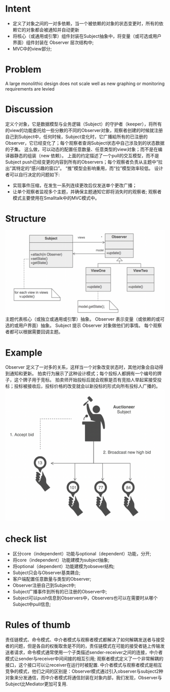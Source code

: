 # Intent
- 定义了对象之间的一对多依赖，当一个被依赖的对象的状态变更时，所有的依赖它的对象都会被通知并自动更新
- 将核心（或通用或引擎）组件封装在Subject抽象中，将变量（或可选或用户界面）组件封装在 Observer 层次结构中;
- MVC中的view部分;
# Problem
A large monolithic design does not scale well as new graphing or monitoring requirements are levied
# Discussion
定义个对象，它是数据模型与业务逻辑（Subject）的守护者（keeper），将所有的view的功能委托给一些分散的不同的Observer对象，观察者创建的时候就注册自己到Subject中，任何时候，Subject变化时，它广播給所有的已注册的Observer，它已经变化了；每个观察者查询Subject状态中自己涉及到的状态数据的子集。
这么做，可以动态的配置任意数量、任意类型的view对象；而不是在编译器静态的组装（new 依赖）。
上面的约定描述了一个pull的交互模型，而不是Subject push已经变更的内容到所有的Observers；每个观察者负责从主题中“拉出”其特定的“感兴趣的窗口”。 “推”模型会影响重用，而“拉”模型效率较低。
设计者可以自行决定的问题如下:
- 实现事件压缩，在发生一系列连续更改后仅发送单个更改广播；
- 让单个观察者监视多个主题，并确保主题通知它即将消失时的观察者;
观察者模式主要使用在Smalltalk中的MVC模式中。
# Structure
![观察者模式结构](attchment/observer-structure.png)
主题代表核心（或独立或通用或引擎）抽象。 Observer 表示变量（或依赖的或可选的或用户界面）抽象。 Subject 提示 Observer 对象做他们的事情。 每个观察者都可以根据需要回调主题。
# Example
Observer 定义了一对多的关系，这样当一个对象改变状态时，其他对象会自动得到通知和更新。 拍卖行为展示了这种设计模式；每个投标人都拥有一个编号的牌子，这个牌子用于竞标。 拍卖师开始投标后就会观察是否有竞拍人举起桨接受投标；投标被接收后，投标价格的改变就会以新投标的形式向所有投标人广播的。
![投标的行为](attchment/bid-action.png)
# check list
- 区分core（independent）功能与optional（dependent）功能，分开;
- 将core（independent）功能建模为subject抽象;
- 将optional（dependent）功能建模为obsever结构;
- Subject只会与Observer基类耦合;
- 客户端配置任意数量与类型的Observer;
- Observer注册自己到Subject中;
- Subject广播事件到所有的已注册的Observer中;
- Subject可以push信息到Observers中，Observers也可以在需要时从哪个Subject中pull信息;
# Rules of thumb
责任链模式、命令模式、中介者模式与观察者模式都解决了如何解耦发送者与接受者的问题，但是各自的权衡取舍是不同的，责任链模式在可能的接受者链上传输发送者请求，命令模式通常使用一个子类描述sender-receiver之间的连接，中介者模式让sender与receiver中间间接的相互引用; 观察者模式定义了一个非常解耦的接口，这个接口可以让receiver在运行时被配置.
中介者模式与观察者模式是相互竞争的模式，他们之间的区别是：Observer模式通过引入observer与subject2种对象来分发通信，而中介者模式将通信封装在对象内部，我们发现，Observer与Subject比Mediator更加可复用.

